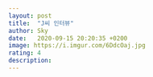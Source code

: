 ```yaml
---
layout: post
title:  "J씨 인터뷰"
author: Sky
date:   2020-09-15 20:20:35 +0200
image: https://i.imgur.com/6DdcOaj.jpg
rating: 4
description: 
---
```

